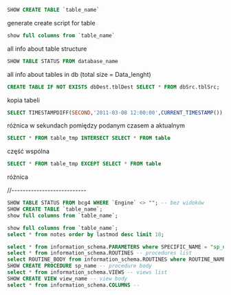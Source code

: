 ```SQL 
SHOW CREATE TABLE `table_name`
```
generate create script for table

```SQL
show full columns from `table_name`
```
all info about table structure

```SQL
SHOW TABLE STATUS FROM database_name
```
all info about tables in db (total size = Data_lenght)

```SQL
CREATE TABLE IF NOT EXISTS dbDest.tblDest SELECT * FROM dbSrc.tblSrc;
```
kopia tabeli

```SQL 
SELECT TIMESTAMPDIFF(SECOND,'2011-03-08 12:00:00',CURRENT_TIMESTAMP());
``` 
różnica w sekundach pomiędzy podanym czasem a aktualnym

```SQL
SELECT * FROM table_tmp INTERSECT SELECT * FROM table
```
część wspólna


```SQL
SELECT * FROM table_tmp EXCEPT SELECT * FROM table
```
różnica


//---------------------------
```SQL
SHOW TABLE STATUS FROM bcg4 WHERE `Engine` <> ""; -- bez widoków
SHOW CREATE TABLE `table_name`;
show full columns from `table_name`;

show full columns from `table_name`;
select * from notes order by lastmod desc limit 10;

select * from information_schema.PARAMETERS where SPECIFIC_NAME = "sp_name" -- procedure parameters
select * from information_schema.ROUTINES -- procedures list
select ROUTINE_BODY from information_schema.ROUTINES where ROUTINE_NAME = "sp_name"
SHOW CREATE PROCEDURE sp_name -- procedure body
select * from information_schema.VIEWS -- views list
SHOW CREATE VIEW view_name -- view body
select * from information_schema.COLUMNS --
```
